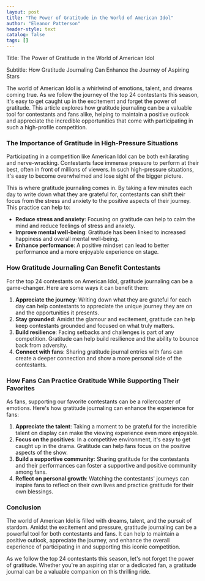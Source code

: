 ```yaml
---
layout: post
title: "The Power of Gratitude in the World of American Idol"
author: "Eleanor Patterson"
header-style: text
catalog: false
tags: []
---
```


Title: The Power of Gratitude in the World of American Idol

Subtitle: How Gratitude Journaling Can Enhance the Journey of Aspiring Stars

The world of American Idol is a whirlwind of emotions, talent, and dreams coming true. As we follow the journey of the top 24 contestants this season, it's easy to get caught up in the excitement and forget the power of gratitude. This article explores how gratitude journaling can be a valuable tool for contestants and fans alike, helping to maintain a positive outlook and appreciate the incredible opportunities that come with participating in such a high-profile competition.

### The Importance of Gratitude in High-Pressure Situations

Participating in a competition like American Idol can be both exhilarating and nerve-wracking. Contestants face immense pressure to perform at their best, often in front of millions of viewers. In such high-pressure situations, it's easy to become overwhelmed and lose sight of the bigger picture.

This is where gratitude journaling comes in. By taking a few minutes each day to write down what they are grateful for, contestants can shift their focus from the stress and anxiety to the positive aspects of their journey. This practice can help to:

- **Reduce stress and anxiety**: Focusing on gratitude can help to calm the mind and reduce feelings of stress and anxiety.
- **Improve mental well-being**: Gratitude has been linked to increased happiness and overall mental well-being.
- **Enhance performance**: A positive mindset can lead to better performance and a more enjoyable experience on stage.

### How Gratitude Journaling Can Benefit Contestants

For the top 24 contestants on American Idol, gratitude journaling can be a game-changer. Here are some ways it can benefit them:

1. **Appreciate the journey**: Writing down what they are grateful for each day can help contestants to appreciate the unique journey they are on and the opportunities it presents.
2. **Stay grounded**: Amidst the glamour and excitement, gratitude can help keep contestants grounded and focused on what truly matters.
3. **Build resilience**: Facing setbacks and challenges is part of any competition. Gratitude can help build resilience and the ability to bounce back from adversity.
4. **Connect with fans**: Sharing gratitude journal entries with fans can create a deeper connection and show a more personal side of the contestants.

### How Fans Can Practice Gratitude While Supporting Their Favorites

As fans, supporting our favorite contestants can be a rollercoaster of emotions. Here's how gratitude journaling can enhance the experience for fans:

1. **Appreciate the talent**: Taking a moment to be grateful for the incredible talent on display can make the viewing experience even more enjoyable.
2. **Focus on the positives**: In a competitive environment, it's easy to get caught up in the drama. Gratitude can help fans focus on the positive aspects of the show.
3. **Build a supportive community**: Sharing gratitude for the contestants and their performances can foster a supportive and positive community among fans.
4. **Reflect on personal growth**: Watching the contestants' journeys can inspire fans to reflect on their own lives and practice gratitude for their own blessings.

### Conclusion

The world of American Idol is filled with dreams, talent, and the pursuit of stardom. Amidst the excitement and pressure, gratitude journaling can be a powerful tool for both contestants and fans. It can help to maintain a positive outlook, appreciate the journey, and enhance the overall experience of participating in and supporting this iconic competition.

As we follow the top 24 contestants this season, let's not forget the power of gratitude. Whether you're an aspiring star or a dedicated fan, a gratitude journal can be a valuable companion on this thrilling ride.